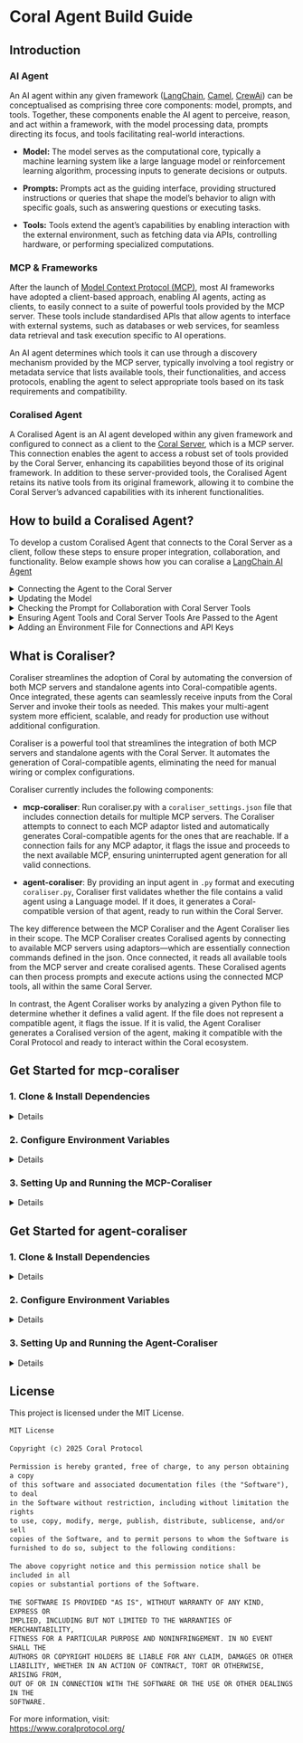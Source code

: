 # Coral Agent Build Guide

## Introduction

### AI Agent

An AI agent within any given framework ([LangChain](https://github.com/langchain-ai/langchain), [Camel](https://github.com/camel-ai/camel), [CrewAi](https://github.com/crewAIInc/crewAI)) can be conceptualised as comprising three core components: model, prompts, and tools. Together, these components enable the AI agent to perceive, reason, and act within a framework, with the model processing data, prompts directing its focus, and tools facilitating real-world interactions.

- **Model:** The model serves as the computational core, typically a machine learning system like a large language model or reinforcement learning algorithm, processing inputs to generate decisions or outputs. 

- **Prompts:** Prompts act as the guiding interface, providing structured instructions or queries that shape the model’s behavior to align with specific goals, such as answering questions or executing tasks.

- **Tools:** Tools extend the agent’s capabilities by enabling interaction with the external environment, such as fetching data via APIs, controlling hardware, or performing specialized computations.

### MCP & Frameworks

After the launch of [Model Context Protocol (MCP)](https://github.com/modelcontextprotocol), most AI frameworks have adopted a client-based approach, enabling AI agents, acting as clients, to easily connect to a suite of powerful tools provided by the MCP server. These tools include standardised APIs that allow agents to interface with external systems, such as databases or web services, for seamless data retrieval and task execution specific to AI operations.

An AI agent determines which tools it can use through a discovery mechanism provided by the MCP server, typically involving a tool registry or metadata service that lists available tools, their functionalities, and access protocols, enabling the agent to select appropriate tools based on its task requirements and compatibility.

### Coralised Agent

A Coralised Agent is an AI agent developed within any given framework and configured to connect as a client to the [Coral Server](https://github.com/Coral-Protocol/coral-server), which is a MCP server. This connection enables the agent to access a robust set of tools provided by the Coral Server, enhancing its capabilities beyond those of its original framework. In addition to these server-provided tools, the Coralised Agent retains its native tools from its original framework, allowing it to combine the Coral Server’s advanced capabilities with its inherent functionalities.

## How to build a Coralised Agent?

To develop a custom Coralised Agent that connects to the Coral Server as a client, follow these steps to ensure proper integration, collaboration, and functionality. Below example shows how you can coralise a [LangChain AI Agent](https://github.com/Coral-Protocol/Coral-Interface-Agent)

<details>

<summary>Connecting the Agent to the Coral Server</summary>

   - Configure the agent to connect to the Coral Server using the `MultiServerMCPClient` from the `langchain_mcp_adapters.client` module.  
   - Set the server URL by retrieving `CORAL_SSE_URL` from the environment variables, appending query parameters like `agentId` (e.g., `CORAL_AGENT_ID`) and `agentDescription` to identify the agent.  
   - Use a Server-Sent Events (SSE) transport mechanism with appropriate timeout settings (e.g., `timeout=600`, `sse_read_timeout=600`) to establish a persistent connection.  
   - Implement retry logic to handle connection failures, such as `ClosedResourceError`, with a maximum retry limit (e.g., 5 attempts) and delay (e.g., 5 seconds) to ensure robust connectivity.  
   - Verify the connection by logging the initialization of `MultiServerMCPClient` and checking for successful tool retrieval from the server.

   ![alt text](images/1.png)

</details>  

<details>

<summary>Updating the Model</summary>

   - Select a suitable model for the agent, such as `ChatOpenAI` with a specific version (e.g., `gpt-4.1-2025-04-14`) or an alternative like `ChatGroq`, ensuring compatibility with the Coral Server’s requirements.  
   - Configure model parameters (e.g., `temperature=0.3`, `max_tokens=32768`) to balance creativity and output length for the agent’s tasks.  
   - Ensure the model is initialized with the correct API key (e.g., `OPENAI_API_KEY` from environment variables) to authenticate requests.  
   - Update the model as needed to incorporate advancements or fine-tuning, ensuring it supports tool-calling and collaboration features required by the Coral Server.  
   - Test the model’s integration with the agent framework (e.g., LangChain’s `create_tool_calling_agent`) to confirm it processes inputs and tools correctly.

</details>  

<details>

<summary>Checking the Prompt for Collaboration with Coral Server Tools</summary>

   - Design the prompt using `ChatPromptTemplate` to include explicit instructions for collaboration, such as listing connected agents (`list_agents`), creating threads (`create_thread`), adding participants (`add_participant`), sending messages (`send_message`), and waiting for responses (`wait_for_mentions`).  
   - Ensure the prompt outlines a clear workflow: start by listing agents, waiting for responses, etc select relevant agents based on their descriptions, and manage multi-agent interactions through threads with non-empty `mentions`.  
   - Include a tools description in the prompt (e.g., using `get_tools_description`) to inform the model of available Coral Server tools, and its own tools (if any) ensuring it knows how to use them for collaboration.  
   - Prevent the agent from prematurely ending the interaction by including instructions like “You MUST NEVER finish the chain” and looping back to ask the user for further input after each task.  
   - Validate that the prompt supports dynamic interaction with Coral Server tools, allowing the agent to adapt to varying user requests and agent responses.

</details>  

<details>

<summary>Ensuring Agent Tools and Coral Server Tools Are Passed to the Agent</summary>


   - Retrieve Coral Server tools dynamically using `client.get_tools()` from the `MultiServerMCPClient` to access server-provided tools like APIs, data exchange modules, or task orchestration utilities.  
   - Append native agent tools, such as the `ask_human` tool (defined with a coroutine like `ask_human_tool` for user interaction), to the list of Coral Server tools. In your case the tools can differ, you must ensure your custom tools are passed.
   - Pass the combined toolset to the agent during initialization via `create_tool_calling_agent`, ensuring the agent can access both native and server-provided tools.  
   - Verify tool integration by logging the tools description (e.g., using `get_tools_description`) to confirm that all tools, their names, and schemas are correctly passed to the agent.  
   - Ensure the agent can select tools via the Coral Server’s discovery mechanism (e.g., tool registry or metadata service), which provides details on tool functionalities and access protocols.

</details>  

<details> 

<summary>Adding an Environment File for Connections and API Keys</summary>

   - Create a `.env` file to store critical configuration details, such as `CORAL_SSE_URL` for the Coral Server connection (e.g., `http://localhost:5555/devmode/exampleApplication/privkey/session1/sse` for local mode or a Docker-specific URL).  
   - Include `CORAL_AGENT_ID` to uniquely identify the agent (e.g., `user_interaction_agent`) and `OPENAI_API_KEY` for model authentication.  
   - Use the `dotenv` library to load environment variables via `load_dotenv()` at the start of the program, ensuring secure and flexible configuration.  
   - Validate that all required environment variables are accessible during runtime, logging errors if any are missing and test connectivity in both local and Docker environments.

</details>  

## What is Coraliser?

Coraliser streamlines the adoption of Coral by automating the conversion of both MCP servers and standalone agents into Coral-compatible agents. Once integrated, these agents can seamlessly receive inputs from the Coral Server and invoke their tools as needed. This makes your multi-agent system more efficient, scalable, and ready for production use without additional configuration.

Coraliser is a powerful tool that streamlines the integration of both MCP servers and standalone agents with the Coral Server. It automates the generation of Coral-compatible agents, eliminating the need for manual wiring or complex configurations.

Coraliser currently includes the following components:

- **mcp-coraliser**: Run coraliser.py with a `coraliser_settings.json` file that includes connection details for multiple MCP servers. The Coraliser attempts to connect to each MCP adaptor listed and automatically generates Coral-compatible agents for the ones that are reachable. If a connection fails for any MCP adaptor, it flags the issue and proceeds to the next available MCP, ensuring uninterrupted agent generation for all valid connections.

- **agent-coraliser**: By providing an input agent in `.py` format and executing `coraliser.py`, Coraliser first validates whether the file contains a valid agent using a Language model. If it does, it generates a Coral-compatible version of that agent, ready to run within the Coral Server.

The key difference between the MCP Coraliser and the Agent Coraliser lies in their scope. The MCP Coraliser creates Coralised agents by connecting to available MCP servers using adaptors—which are essentially connection commands defined in the json. Once connected, it reads all available tools from the MCP server and create coralised agents. These Coralised agents can then process prompts and execute actions using the connected MCP tools, all within the same Coral Server. 

In contrast, the Agent Coraliser works by analyzing a given Python file to determine whether it defines a valid agent. If the file does not represent a compatible agent, it flags the issue. If it is valid, the Agent Coraliser generates a Coralised version of the agent, making it compatible with the Coral Protocol and ready to interact within the Coral ecosystem.

## Get Started for mcp-coraliser

### 1. Clone & Install Dependencies
<details>

```bash
# Clone the Repository
git clone https://github.com/Coral-Protocol/Coraliser.git

# Navigate to the Project Directory
cd Coraliser

# Install uv
pip install uv

# Sync dependencies from pyproject.toml
uv sync
```
</details>

### 2. Configure Environment Variables
<details>

```bash
# Create .env file in project root
cp -r .env_sample .env
```
</details> 

### 3. Setting Up and Running the MCP-Coraliser
<details>

1. **Update `coraliser_settings.json`**:  
   Provide the connection details for your MCP server(s).

2. **Run the MCP Coraliser**:

```bash
   uv run utils/langchain/mcp-coraliser/coraliser.py
```

This script validates connections and generates Coral-compatible agent scripts.

4. **Review the Generated Agents**:  
   Check files like `firecrawl_coral_agent.py`, `github_coral_agent.py` to confirm they are configured correctly.

5. **Run the Agents** (assuming your Coral Server is running):

```bash
   uv run firecrawl_coral_agent.py
```

```bash
   uv run github_coral_agent.py
```
</details> 

## Get Started for agent-coraliser

### 1. Clone & Install Dependencies
<details>

```bash
# Clone the Repository
git clone https://github.com/Coral-Protocol/Coraliser.git

# Navigate to the Project Directory
cd Coraliser

# Install uv
pip install uv

# Sync dependencies from pyproject.toml
uv sync
```
</details>

### 2. Configure Environment Variables
<details>

```bash
# Create .env file in project root
cp -r .env_sample .env
```
</details> 

### 3. Setting Up and Running the Agent-Coraliser
<details>

1. **Prepare the Input Agent**:  
   Ensure you have a valid agent Python file (e.g., `agent_coraliser_sample_input.py`).

2. **Run the Agent Coraliser**:

```bash
   uv run utils/langchain/agent-coraliser/coraliser.py
```

   (You’ll be prompted to enter the agent file name (including `.py` extension).)

3. **Review the Generated Agent File**:  
   Confirm the generated script matches your expectations.

4. **Run the Agent**:

```bash
uv run <generated_filename>.py
```
</details>

## License

This project is licensed under the MIT License.

```
MIT License

Copyright (c) 2025 Coral Protocol

Permission is hereby granted, free of charge, to any person obtaining a copy
of this software and associated documentation files (the "Software"), to deal
in the Software without restriction, including without limitation the rights
to use, copy, modify, merge, publish, distribute, sublicense, and/or sell
copies of the Software, and to permit persons to whom the Software is
furnished to do so, subject to the following conditions:

The above copyright notice and this permission notice shall be included in all
copies or substantial portions of the Software.

THE SOFTWARE IS PROVIDED "AS IS", WITHOUT WARRANTY OF ANY KIND, EXPRESS OR
IMPLIED, INCLUDING BUT NOT LIMITED TO THE WARRANTIES OF MERCHANTABILITY,
FITNESS FOR A PARTICULAR PURPOSE AND NONINFRINGEMENT. IN NO EVENT SHALL THE
AUTHORS OR COPYRIGHT HOLDERS BE LIABLE FOR ANY CLAIM, DAMAGES OR OTHER
LIABILITY, WHETHER IN AN ACTION OF CONTRACT, TORT OR OTHERWISE, ARISING FROM,
OUT OF OR IN CONNECTION WITH THE SOFTWARE OR THE USE OR OTHER DEALINGS IN THE
SOFTWARE.
```

For more information, visit:  
https://www.coralprotocol.org/

